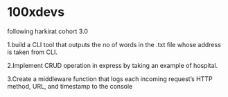 # 100xdevs
following harkirat cohort 3.0

1.build a CLI tool that outputs the no of words in the .txt file whose address is taken from CLI.

2.Implement CRUD operation in express by taking an example of hospital.

3.Create a middleware function that logs each incoming request’s HTTP method, URL, and timestamp to the console
